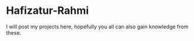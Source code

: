 # Hafizatur-Rahmi
I will post my projects here, hopefully you all can also gain knowledge from these.
